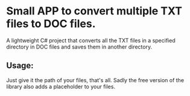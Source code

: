 # Small APP to convert multiple TXT files to DOC files.

A lightweight C# project that converts all the TXT files in a specified directory in DOC files and saves them in another directory. 

## Usage:
Just give it the path of your files, that's all. Sadly the free version of the library also adds a placeholder to your files.
